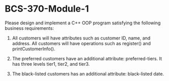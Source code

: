 # BCS-370-Module-1

Please design and implement a C++ OOP program satisfying the following business requirements:


1. All customers will have attributes such as customer ID, name, and address. All customers will have operations such as register() and printCustomerInfo().  

2. The preferred customers have an additional attribute: preferred-tiers. It has three levels tier1, tier2, and tier3.

3. The black-listed customers has an additional attribute: black-listed date. 


